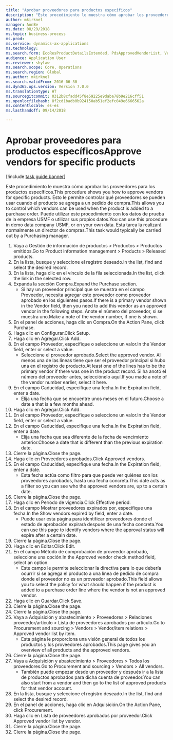 ```yaml
--- 
title: "Aprobar proveedores para productos específicos"
description: "Este procedimiento le muestra cómo aprobar los proveedores para los productos específicos."
author: mkirknel
manager: AnnBe
ms.date: 08/29/2018
ms.topic: business-process
ms.prod: 
ms.service: dynamics-ax-applications
ms.technology: 
ms.search.form: EcoResProductDetailsExtended, PdsApprovedVendorList, VendTable
audience: Application User
ms.reviewer: shylaw
ms.search.scope: Core, Operations
ms.search.region: Global
ms.author: mkirknel
ms.search.validFrom: 2016-06-30
ms.dyn365.ops.version: Version 7.0.0
ms.translationtype: HT
ms.sourcegitcommit: 0312b8cfadd45f8e59225e9daba78b9e216cff51
ms.openlocfilehash: 8f2cd1badb0b924150ab51ef2efc049e6666562a
ms.contentlocale: es-es
ms.lasthandoff: 09/14/2018

---
```

# <a name="approve-vendors-for-specific-products"></a><span data-ttu-id="c12ca-103">Aprobar proveedores para productos específicos</span><span class="sxs-lookup"><span data-stu-id="c12ca-103">Approve vendors for specific products</span></span>

[!include [task guide banner](../../includes/task-guide-banner.md)]

<span data-ttu-id="c12ca-104">Este procedimiento le muestra cómo aprobar los proveedores para los productos específicos.</span><span class="sxs-lookup"><span data-stu-id="c12ca-104">This procedure shows you how to approve vendors for specific products.</span></span> <span data-ttu-id="c12ca-105">Esto le permite controlar qué proveedores se pueden usar cuando el producto se agrega a un pedido de compra.</span><span class="sxs-lookup"><span data-stu-id="c12ca-105">This allows you to control which vendors can be used when the product is added to a purchase order.</span></span> <span data-ttu-id="c12ca-106">Puede utilizar este procedimiento con los datos de prueba de la empresa USMF o utilizar sus propios datos.</span><span class="sxs-lookup"><span data-stu-id="c12ca-106">You can use this procedure in demo data company USMF, or on your own data.</span></span> <span data-ttu-id="c12ca-107">Esta tarea la realizará normalmente un director de compras.</span><span class="sxs-lookup"><span data-stu-id="c12ca-107">This task would typically be carried out by a Purchasing manager.</span></span>

1. <span data-ttu-id="c12ca-108">Vaya a Gestión de información de productos > Productos > Productos emitidos.</span><span class="sxs-lookup"><span data-stu-id="c12ca-108">Go to Product information management > Products > Released products.</span></span>
2. <span data-ttu-id="c12ca-109">En la lista, busque y seleccione el registro deseado.</span><span class="sxs-lookup"><span data-stu-id="c12ca-109">In the list, find and select the desired record.</span></span>
3. <span data-ttu-id="c12ca-110">En la lista, haga clic en el vínculo de la fila seleccionada.</span><span class="sxs-lookup"><span data-stu-id="c12ca-110">In the list, click the link in the selected row.</span></span>
4. <span data-ttu-id="c12ca-111">Expanda la sección Compra.</span><span class="sxs-lookup"><span data-stu-id="c12ca-111">Expand the Purchase section.</span></span>
    * <span data-ttu-id="c12ca-112">Si hay un proveedor principal que se muestra en el campo Proveedor, necesita agregar este proveedor como proveedor aprobado en los siguientes pasos.</span><span class="sxs-lookup"><span data-stu-id="c12ca-112">If there is a primary vendor shown in the Vendor field, then you need to add this vendor as an approved vendor in the following steps.</span></span> <span data-ttu-id="c12ca-113">Anote el número del proveedor, si se muestra uno.</span><span class="sxs-lookup"><span data-stu-id="c12ca-113">Make a note of the vendor number, if one is shown.</span></span>  
5. <span data-ttu-id="c12ca-114">En el panel de acciones, haga clic en Compra.</span><span class="sxs-lookup"><span data-stu-id="c12ca-114">On the Action Pane, click Purchase.</span></span>
6. <span data-ttu-id="c12ca-115">Haga clic en Configurar.</span><span class="sxs-lookup"><span data-stu-id="c12ca-115">Click Setup.</span></span>
7. <span data-ttu-id="c12ca-116">Haga clic en Agregar.</span><span class="sxs-lookup"><span data-stu-id="c12ca-116">Click Add.</span></span>
8. <span data-ttu-id="c12ca-117">En el campo Proveedor, especifique o seleccione un valor.</span><span class="sxs-lookup"><span data-stu-id="c12ca-117">In the Vendor field, enter or select a value.</span></span>
    * <span data-ttu-id="c12ca-118">Seleccione el proveedor aprobado.</span><span class="sxs-lookup"><span data-stu-id="c12ca-118">Select the approved vendor.</span></span> <span data-ttu-id="c12ca-119">Al menos una de las líneas tiene que ser el proveedor principal si hubo una en el registro de producto.</span><span class="sxs-lookup"><span data-stu-id="c12ca-119">At least one of the lines has to be the primary vendor if there was one in the product record.</span></span> <span data-ttu-id="c12ca-120">Si ha anotó el número del proveedor antes, selecciónelo aquí.</span><span class="sxs-lookup"><span data-stu-id="c12ca-120">If you made a note of the vendor number earlier, select it here.</span></span>  
9. <span data-ttu-id="c12ca-121">En el campo Caducidad, especifique una fecha.</span><span class="sxs-lookup"><span data-stu-id="c12ca-121">In the Expiration field, enter a date.</span></span>
    * <span data-ttu-id="c12ca-122">Elija una fecha que se encuentre unos meses en el futuro.</span><span class="sxs-lookup"><span data-stu-id="c12ca-122">Choose a date a that is a few months ahead.</span></span>  
10. <span data-ttu-id="c12ca-123">Haga clic en Agregar.</span><span class="sxs-lookup"><span data-stu-id="c12ca-123">Click Add.</span></span>
11. <span data-ttu-id="c12ca-124">En el campo Proveedor, especifique o seleccione un valor.</span><span class="sxs-lookup"><span data-stu-id="c12ca-124">In the Vendor field, enter or select a value.</span></span>
12. <span data-ttu-id="c12ca-125">En el campo Caducidad, especifique una fecha.</span><span class="sxs-lookup"><span data-stu-id="c12ca-125">In the Expiration field, enter a date.</span></span>
    * <span data-ttu-id="c12ca-126">Elija una fecha que sea diferente de la fecha de vencimiento anterior.</span><span class="sxs-lookup"><span data-stu-id="c12ca-126">Choose a date that is different than the previous expiration date.</span></span>  
13. <span data-ttu-id="c12ca-127">Cierre la página.</span><span class="sxs-lookup"><span data-stu-id="c12ca-127">Close the page.</span></span>
14. <span data-ttu-id="c12ca-128">Haga clic en Proveedores aprobados.</span><span class="sxs-lookup"><span data-stu-id="c12ca-128">Click Approved vendors.</span></span>
15. <span data-ttu-id="c12ca-129">En el campo Caducidad, especifique una fecha.</span><span class="sxs-lookup"><span data-stu-id="c12ca-129">In the Expiration field, enter a date.</span></span>
    * <span data-ttu-id="c12ca-130">Esta fecha actúa como filtro para que puede ver quiénes son los proveedores aprobados, hasta una fecha concreta.</span><span class="sxs-lookup"><span data-stu-id="c12ca-130">This date acts as a filter so you can see who the approved vendors are, up to a certain date.</span></span>  
16. <span data-ttu-id="c12ca-131">Cierre la página.</span><span class="sxs-lookup"><span data-stu-id="c12ca-131">Close the page.</span></span>
17. <span data-ttu-id="c12ca-132">Haga clic en Período de vigencia.</span><span class="sxs-lookup"><span data-stu-id="c12ca-132">Click Effective period.</span></span>
18. <span data-ttu-id="c12ca-133">En el campo Mostrar proveedores expirados por, especifique una fecha.</span><span class="sxs-lookup"><span data-stu-id="c12ca-133">In the Show vendors expired by field, enter a date.</span></span>
    * <span data-ttu-id="c12ca-134">Puede usar esta página para identificar proveedores donde el estado de aprobación expirará después de una fecha concreta.</span><span class="sxs-lookup"><span data-stu-id="c12ca-134">You can use this page to identify vendors where the approval status will expire after a certain date.</span></span>  
19. <span data-ttu-id="c12ca-135">Cierre la página.</span><span class="sxs-lookup"><span data-stu-id="c12ca-135">Close the page.</span></span>
20. <span data-ttu-id="c12ca-136">Haga clic en Editar.</span><span class="sxs-lookup"><span data-stu-id="c12ca-136">Click Edit.</span></span>
21. <span data-ttu-id="c12ca-137">En el campo Método de comprobación de proveedor aprobado, seleccione una opción.</span><span class="sxs-lookup"><span data-stu-id="c12ca-137">In the Approved vendor check method field, select an option.</span></span>
    * <span data-ttu-id="c12ca-138">Este campo le permite seleccionar la directiva para lo que debería ocurrir si se agrega el producto a una línea de pedido de compra donde el proveedor no es un proveedor aprobado.</span><span class="sxs-lookup"><span data-stu-id="c12ca-138">This field allows you to select the policy for what should happen if the product is added to a purchase order line where the vendor is not an approved vendor.</span></span>  
22. <span data-ttu-id="c12ca-139">Haga clic en Guardar.</span><span class="sxs-lookup"><span data-stu-id="c12ca-139">Click Save.</span></span>
23. <span data-ttu-id="c12ca-140">Cierre la página.</span><span class="sxs-lookup"><span data-stu-id="c12ca-140">Close the page.</span></span>
24. <span data-ttu-id="c12ca-141">Cierre la página.</span><span class="sxs-lookup"><span data-stu-id="c12ca-141">Close the page.</span></span>
25. <span data-ttu-id="c12ca-142">Vaya a Adquisición y abastecimiento > Proveedores > Relaciones proveedor/artículo > Lista de proveedores aprobados por artículo.</span><span class="sxs-lookup"><span data-stu-id="c12ca-142">Go to Procurement and sourcing > Vendors > Vendor/item relations > Approved vendor list by item.</span></span>
    * <span data-ttu-id="c12ca-143">Esta página le proporciona una visión general de todos los productos y los proveedores aprobados.</span><span class="sxs-lookup"><span data-stu-id="c12ca-143">This page gives you an overview of all products and the approved vendors.</span></span>  
26. <span data-ttu-id="c12ca-144">Cierre la página.</span><span class="sxs-lookup"><span data-stu-id="c12ca-144">Close the page.</span></span>
27. <span data-ttu-id="c12ca-145">Vaya a Adquisición y abastecimiento > Proveedores > Todos los proveedores.</span><span class="sxs-lookup"><span data-stu-id="c12ca-145">Go to Procurement and sourcing > Vendors > All vendors.</span></span>
    * <span data-ttu-id="c12ca-146">También puede empezar desde un proveedor y después ir a la lista de productos aprobados para dicha cuenta de proveedor.</span><span class="sxs-lookup"><span data-stu-id="c12ca-146">You can also start from a vendor and then go to the list of approved products for that vendor account.</span></span>  
28. <span data-ttu-id="c12ca-147">En la lista, busque y seleccione el registro deseado.</span><span class="sxs-lookup"><span data-stu-id="c12ca-147">In the list, find and select the desired record.</span></span>
29. <span data-ttu-id="c12ca-148">En el panel de acciones, haga clic en Adquisición.</span><span class="sxs-lookup"><span data-stu-id="c12ca-148">On the Action Pane, click Procurement.</span></span>
30. <span data-ttu-id="c12ca-149">Haga clic en Lista de proveedores aprobados por proveedor.</span><span class="sxs-lookup"><span data-stu-id="c12ca-149">Click Approved vendor list by vendor.</span></span>
31. <span data-ttu-id="c12ca-150">Cierre la página.</span><span class="sxs-lookup"><span data-stu-id="c12ca-150">Close the page.</span></span>
32. <span data-ttu-id="c12ca-151">Cierre la página.</span><span class="sxs-lookup"><span data-stu-id="c12ca-151">Close the page.</span></span>



